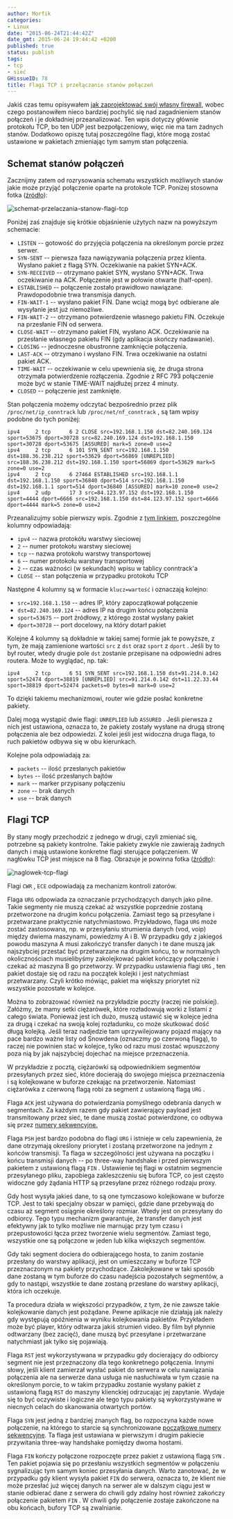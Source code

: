 ```yaml
---
author: Morfik
categories:
- Linux
date: "2015-06-24T21:44:42Z"
date_gmt: 2015-06-24 19:44:42 +0200
published: true
status: publish
tags:
- tcp
- sieć
GHissueID: 78
title: Flagi TCP i przełączanie stanów połączeń
---
```


Jakiś czas temu opisywałem [jak zaprojektować swój własny
firewall](/post/firewall-na-linuxowe-maszyny-klienckie/), wobec czego postanowiłem
nieco bardziej pochylić się nad zagadnieniem stanów połączeń i je dokładniej przeanalizować. Ten
wpis dotyczy głównie protokołu TCP, bo ten UDP jest bezpołączeniowy, więc nie ma tam żadnych stanów.
Dodatkowo opiszę tutaj poszczególne flagi, które mogą zostać ustawione w pakietach zmieniając tym
samym stan połączenia.

<!--more-->
## Schemat stanów połączeń

Zacznijmy zatem od rozrysowania schematu wszystkich możliwych stanów jakie może przyjąć połączenie
oparte na protokole TCP. Poniżej stosowna fotka
([źródło](https://en.wikipedia.org/wiki/Transmission_Control_Protocol)):

![schemat-przelaczania-stanow-flagi-tcp](/img/2015/06/1.schemat-przelaczania-stanow-flagi-tcp.png#huge)

Poniżej zaś znajduje się krótkie objaśnienie użytych nazw na powyższym schemacie:

  - `LISTEN` -- gotowość do przyjęcia połączenia na określonym porcie przez serwer.
  - `SYN-SENT` -- pierwsza faza nawiązywania połączenia przez klienta. Wysłano pakiet z flagą SYN.
    Oczekiwanie na pakiet SYN+ACK.
  - `SYN-RECEIVED` -- otrzymano pakiet SYN, wysłano SYN+ACK. Trwa oczekiwanie na ACK. Połączenie
    jest w połowie otwarte (half-open).
  - `ESTABLISHED` -- połączenie zostało prawidłowo nawiązane. Prawdopodobnie trwa transmisja danych.
  - `FIN-WAIT-1` -- wysłano pakiet FIN. Dane wciąż mogą być odbierane ale wysyłanie jest już
    niemożliwe.
  - `FIN-WAIT-2` -- otrzymano potwierdzenie własnego pakietu FIN. Oczekuje na przesłanie FIN od
    serwera.
  - `CLOSE-WAIT` -- otrzymano pakiet FIN, wysłano ACK. Oczekiwanie na przesłanie własnego pakietu
    FIN (gdy aplikacja skończy nadawanie).
  - `CLOSING` -- jednoczesne obustronne zamknięcie połączenia.
  - `LAST-ACK` -- otrzymano i wysłano FIN. Trwa oczekiwanie na ostatni pakiet ACK.
  - `TIME-WAIT` -- oczekiwanie w celu upewnienia się, że druga strona otrzymała potwierdzenie
    rozłączenia. Zgodnie z RFC 793 połączenie może być w stanie TIME-WAIT najdłużej przez 4
    minuty.
  - `CLOSED` -- połączenie jest zamknięte.

Stan połączenia możemy odczytać bezpośrednio przez plik `/proc/net/ip_conntrack` lub
`/proc/net/nf_conntrack` , są tam wpisy podobne do tych
    poniżej:

    ipv4     2 tcp      6 2 CLOSE src=192.168.1.150 dst=82.240.169.124 sport=53675 dport=30728 src=82.240.169.124 dst=192.168.1.150 sport=30728 dport=53675 [ASSURED] mark=5 zone=0 use=2
    ipv4     2 tcp      6 101 SYN_SENT src=192.168.1.150 dst=188.36.238.212 sport=53629 dport=56869 [UNREPLIED] src=188.36.238.212 dst=192.168.1.150 sport=56869 dport=53629 mark=5 zone=0 use=2
    ipv4     2 tcp      6 27464 ESTABLISHED src=192.168.1.1 dst=192.168.1.150 sport=36840 dport=514 src=192.168.1.150 dst=192.168.1.1 sport=514 dport=36840 [ASSURED] mark=10 zone=0 use=2
    ipv4     2 udp      17 3 src=84.123.97.152 dst=192.168.1.150 sport=4444 dport=6666 src=192.168.1.150 dst=84.123.97.152 sport=6666 dport=4444 mark=5 zone=0 use=2

Przeanalizujmy sobie pierwszy wpis. Zgodnie z [tym
linkiem](https://stackoverflow.com/questions/16034698/details-of-proc-net-ip-conntrack-nf-conntrack),
poszczególne kolumny odpowiadają:

  - `ipv4` -- nazwa protokółu warstwy sieciowej
  - `2` -- numer protokołu warstwy sieciowej
  - `tcp` -- nazwa protokołu warstwy transportowej
  - `6` -- numer protokołu warstwy transportowej
  - `2` -- czas ważności (w sekundach) wpisu w tablicy conntrack'a
  - `CLOSE` -- stan połączenia w przypadku protokołu TCP

Następne 4 kolumny są w formacie `klucz=wartość` i oznaczają kolejno:

  - `src=192.168.1.150` -- adres IP, który zapoczątkował połączenie
  - `dst=82.240.169.124` -- adres IP na drugim końcu połączenia
  - `sport=53675` -- port źródłowy, z którego został wysłany pakiet
  - `dport=30728` -- port docelowy, na który dotarł pakiet

Kolejne 4 kolumny są dokładnie w takiej samej formie jak te powyższe, z tym, że mają zamienione
wartości `src` z `dst` oraz `sport` z `dport` . Jeśli by to był router, wtedy drugie pole `dst`
zostanie przepisane na odpowiedni adres routera. Może to wyglądać, np.
    tak:

    ipv4     2 tcp      6 51 SYN_SENT src=192.168.1.150 dst=91.214.0.142 sport=52474 dport=38819 [UNREPLIED] src=91.214.0.142 dst=11.22.33.44 sport=38819 dport=52474 packets=0 bytes=0 mark=0 use=2

To dzięki takiemu mechanizmowi, router wie gdzie posłać konkretne pakiety.

Dalej mogą wystąpić dwie flagi: `UNREPLIED` lub `ASSURED` . Jeśli pierwsza z nich jest ustawiona,
oznacza to, że pakiety zostały wysłane na drugą stronę połączenia ale bez odpowiedzi. Z kolei jeśli
jest widoczna druga flaga, to ruch pakietów odbywa się w obu kierunkach.

Kolejne pola odpowiadają za:

  - `packets` -- ilość przesłanych pakietów
  - `bytes` -- ilość przesłanych bajtów
  - `mark` -- marker przypisany połączeniu
  - `zone` -- brak danych
  - `use` -- brak danych

## Flagi TCP

By stany mogły przechodzić z jednego w drugi, czyli zmieniać się, potrzebne są pakiety kontrolne.
Takie pakiety zwykle nie zawierają żadnych danych i mają ustawione konkretne flagi sterujące
połączeniem. W nagłówku TCP jest miejsce na 8 flag. Obrazuje je powinna fotka
([źródło](https://nmap.org/book/tcpip-ref.html)):

![naglowek-tcp-flagi](/img/2015/06/2.naglowek-tcp-flagi.png#huge)

Flagi `CWR` , `ECE` odpowiadają za mechanizm kontroli zatorów.

Flaga `URG` odpowiada za oznaczanie przychodzących danych jako pilne. Takie segmenty nie muszą
czekać aż wszystkie poprzednie zostaną przetworzone na drugim końcu połączenia. Zamiast tego są
przesyłane i przetwarzane praktycznie natychmiastowo. Przykładowo, flaga `URG` może zostać
zastosowana, np. w przesyłaniu strumienia danych (vod, voip) między dwiema maszynami, powiedzmy A i
B. W przypadku gdy z jakiegoś powodu maszyna A musi zakończyć transfer danych i te dane muszą jak
najszybciej przestać być przetwarzane na drugim końcu, to w normalnych okolicznościach musielibyśmy
zakolejkować pakiet kończący połączenie i czekać aż maszyna B go przetworzy. W przypadku ustawienia
flagi `URG` , ten pakiet dostaje się od razu na początek kolejki i jest natychmiast przetwarzany.
Czyli krótko mówiąc, pakiet ma większy priorytet niż wszystkie pozostałe w kolejce.

Można to zobrazować również na przykładzie poczty (raczej nie polskiej). Załóżmy, że mamy setki
ciężarówek, które rozładowują worki z listami z całego świata. Ponieważ jest ich dużo, muszą
ustawić się w kolejce jedna za drugą i czekać na swoją kolej rozładunku, co może skutkować dość
długą kolejką. Jeśli teraz nadjedzie tam uprzywilejowany pojazd mający na pace bardzo ważne listy
od Snowdena (oznaczmy go czerwoną flagą), to raczej nie powinien stać w kolejce, tylko od razu musi
zostać wpuszczony poza nią by jak najszybciej dojechać na miejsce przeznaczenia.

W przykładzie z pocztą, ciężarówki są odpowiednikiem segmentów przesyłanych przez sieć, które
docierają do swojego miejsca przeznaczenia i są kolejkowane w buforze czekając na przetworzenie.
Natomiast ciężarówka z czerwoną flagą robi za segment z ustawioną flagą `URG` .

Flaga `ACK` jest używana do potwierdzania pomyślnego odebrania danych w segmentach. Za każdym razem
gdy pakiet zawierający payload jest transmitowany przez sieć, te dane muszą zostać potwierdzone, co
odbywa się przez [numery sekwencyjne.](/post/numery-sekwencyjne-w-strumieniu-tcp/)

Flaga `PSH` jest bardzo podobna do flagi `URG` i istnieje w celu zapewnienia, że dane otrzymają
określony priorytet i zostaną przetworzone na jednym z końców transmisji. Ta flaga w szczególności
jest używana na początku i końcu transmisji danych -- po three-way handshake i przed pierwszym
pakietem z ustawioną flagą `FIN` . Ustawienie tej flagi w ostatnim segmencie przesyłanego pliku,
zapobiega zakleszczeniu się bufora TCP, co jest często widoczne gdy żądania HTTP są przesyłane przez
różnego rodzaju proxy.

Gdy host wysyła jakieś dane, to są one tymczasowo kolejkowane w buforze TCP. Jest to taki specjalny
obszar w pamięci, gdzie dane przebywają do czasu aż segment osiągnie określony rozmiar. Wtedy jest
on przesyłany do odbiorcy. Tego typu mechanizm gwarantuje, że transfer danych jest efektywny jak to
tylko możliwe nie marnując przy tym czasu i przepustowości łącza przez tworzenie wielu segmentów.
Zamiast tego, wszystkie one są połączone w jeden lub kilka większych segmentów.

Gdy taki segment dociera do odbierającego hosta, to zanim zostanie przesłany do warstwy aplikacji,
jest on umieszczany w buforze TCP przeznaczonym na pakiety przychodzące. Zakolejkowane w taki sposób
dane zostaną w tym buforze do czasu nadejścia pozostałych segmentów, a gdy to nastąpi, wszystkie te
dane zostaną przesłane do warstwy aplikacji, która ich oczekuje.

Ta procedura działa w większości przypadków, z tym, że nie zawsze takie kolejkowanie danych jest
pożądane. Pewne aplikacje nie działają jak należy gdy występują opóźnienia w wyniku kolejkowania
pakietów. Przykładem może być player, który odtwarza jakiś strumień video. By film był płynnie
odtwarzany (bez zacięć), dane muszą być przesyłane i przetwarzane natychmiast jak tylko się
pojawiają.

Flaga `RST` jest wykorzystywana w przypadku gdy docierający do odbiorcy segment nie jest
przeznaczony dla tego konkretnego połączenia. Innymi słowy, jeśli klient zamierzał wysłać pakiet do
serwera w celu nawiązania połączenia ale na serwerze dana usługa nie nasłuchiwała w tym czasie na
określonym porcie, to w takim przypadku zostanie wysłany pakiet z ustawioną flagą `RST` do maszyny
klienckiej odrzucając jej zapytanie. Wydaje się to być oczywiste i logiczne ale tego typu pakiety są
wykorzystywane w niecnych celach do skanowania otwartych portów.

Flaga `SYN` jest jedną z bardziej znanych flag, bo rozpoczyna każde nowe połączenie, na którego to
starcie są synchronizowane [początkowe numery
sekwencyjne](/post/numery-sekwencyjne-w-strumieniu-tcp/). Ta flaga jest ustawiana w
pierwszym i drugim pakiecie przywitania three-way handshake pomiędzy dwoma hostami.

Flaga `FIN` kończy połączone rozpoczęte przez pakiet z ustawioną flagą `SYN` . Ten pakiet pojawia
się po przesłaniu wszystkich segmentów w połączeniu sygnalizując tym samym koniec przesyłania
danych. Warto zanotować, że w przypadku gdy klient wysyła pakiet `FIN` do serwera, oznacza to, że
klient nie może przesłać już więcej danych na serwer ale w dalszym ciągu jest w stanie odbierać dane
z serwera do chwili gdy zdalny host również zakończy połączenie pakietem `FIN` . W chwili gdy
połączenie zostaje zakończone na obu końcach, bufory TCP są zwalnianie.
